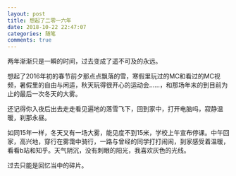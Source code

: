 ```yaml
---
layout: post
title: 想起了二零一六年
date: 2018-10-22 22:47:07
categories: 随笔
comments: true
---
```


两年渐渐只是一瞬的时间，过去变成了遥不可及的永远。

想起了2016年初的春节前夕那点点飘落的雪，寒假里玩过的MC和看过的MC视频，暑假里的自由与闲适，秋天玩得很开心的运动会……，和那场年末的到目前为止的最后一次冬天的大雾。

还记得你入夜后出去走走看见遍地的落雪飞下，回到家中，打开电脑吗，寂静温暖，刹那永昼。

如同15年一样，冬天又有一场大雾，能见度不到15米，学校上午宣布停课。中午回家，高兴地，穿行在雾霭中骑行，一路与曾经的同学打打闹闹，到家感受着温暖，看看b站和知乎。天气阴沉，没有刺眼的阳光，我喜欢灰色的光线。

过去只能是回忆当中的碎片。